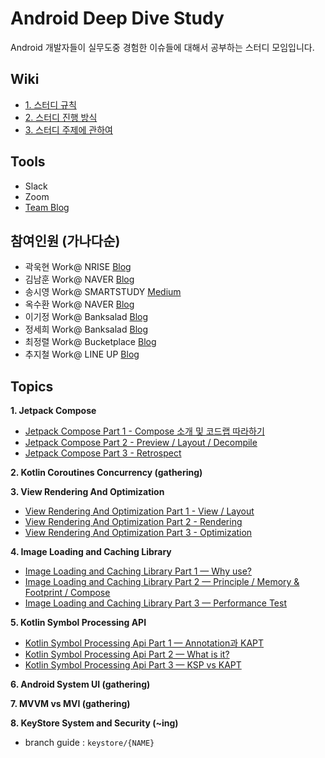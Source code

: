 # Android Deep Dive Study

Android 개발자들이 실무도중 경험한 이슈들에 대해서 공부하는 스터디 모임입니다.

## Wiki
- [1. 스터디 규칙](https://github.com/AndroidDeepDive/Study/wiki/1.-%EA%B7%9C%EC%B9%99)
- [2. 스터디 진행 방식](https://github.com/AndroidDeepDive/Study/wiki/2.-%EC%A7%84%ED%96%89-%EB%B0%A9%EC%8B%9D)
- [3. 스터디 주제에 관하여](https://github.com/AndroidDeepDive/Study/wiki/3.-%EC%A3%BC%EC%A0%9C%EC%97%90-%EA%B4%80%ED%95%98%EC%97%AC)

## Tools
- Slack
- Zoom
- [Team Blog](https://androiddeepdive.github.io/Team-Blog/)

## 참여인원 (가나다순)
- 곽욱현 Work@ NRISE [Blog](https://dduddublog.tistory.com)
- 김남훈 Work@ NAVER [Blog](https://namhoon.kim)
- 송시영 Work@ SMARTSTUDY [Medium](https://sysys.medium.com)
- 옥수환 Work@ NAVER [Blog](https://www.charlezz.com/)
- 이기정 Work@ Banksalad [Blog](https://soda1127.github.io)
- 정세희 Work@ Banksalad [Blog](https://velog.io/@jshme)
- 최정렬 Work@ Bucketplace [Blog](https://medium.com/@peter.choe)
- 추지철 Work@ LINE UP [Blog](https://jcchu.medium.com/)

## Topics

**1. Jetpack Compose**
- [Jetpack Compose Part 1 - Compose 소개 및 코드랩 따라하기](https://androiddeepdive.github.io/Team-Blog/2021/04/07/2021-04-07%20Jetpack%20Compose%20Part%201/)
- [Jetpack Compose Part 2 - Preview / Layout / Decompile](https://androiddeepdive.github.io/Team-Blog/2021/04/07/2021-04-07%20Jetpack%20Compose%20Part%202/)
- [Jetpack Compose Part 3 - Retrospect](https://androiddeepdive.github.io/Team-Blog/2021/04/07/2021-04-07%20Jetpack%20Compose%20Part%203/)

**2. Kotlin Coroutines Concurrency (gathering)**

**3. View Rendering And Optimization**

- [View Rendering And Optimization Part 1 - View / Layout](https://androiddeepdive.github.io/Team-Blog/2021/05/19/2021-05-19%20Android%20UI%20Rendering%20Optimization%20Part%201/)
- [View Rendering And Optimization Part 2 - Rendering](https://androiddeepdive.github.io/Team-Blog/2021/05/19/2021-05-19%20Android%20UI%20Rendering%20Optimization%20Part%202/)
- [View Rendering And Optimization Part 3 - Optimization](https://androiddeepdive.github.io/Team-Blog/2021/05/19/2021-05-19%20Android%20UI%20Rendering%20Optimization%20Part%203/)

**4. Image Loading and Caching Library**

- [Image Loading and Caching Library Part 1 — Why use?](https://androiddeepdive.github.io/Team-Blog/2021/06/24/2021-06-24%20Image%20Loading%20and%20Caching%20Library%20Part%201/)
- [Image Loading and Caching Library Part 2 — Principle / Memory & Footprint / Compose](https://androiddeepdive.github.io/Team-Blog/2021/06/24/2021-06-24%20Image%20Loading%20and%20Caching%20Library%20Part%202/)
- [Image Loading and Caching Library Part 3 — Performance Test](https://androiddeepdive.github.io/Team-Blog/2021/06/24/2021-06-24%20Image%20Loading%20and%20Caching%20Library%20Part%203/)


**5. Kotlin Symbol Processing API**

- [Kotlin Symbol Processing Api Part 1 — Annotation과 KAPT](https://androiddeepdive.github.io/Team-Blog/2021/07/21/2021-07-21%20Kotlin%20Symbol%20Processing%20Api%20Part%201/)
- [Kotlin Symbol Processing Api Part 2 — What is it?](https://androiddeepdive.github.io/Team-Blog/2021/07/21/2021-07-21%20Kotlin%20Symbol%20Processing%20Api%20Part%202/)
- [Kotlin Symbol Processing Api Part 3 — KSP vs KAPT](https://androiddeepdive.github.io/Team-Blog/2021/07/21/2021-07-21%20Kotlin%20Symbol%20Processing%20Api%20Part%203/)

**6. Android System UI (gathering)**

**7. MVVM vs MVI (gathering)**

**8. KeyStore System and Security (~ing)**
- branch guide : `keystore/{NAME}`
